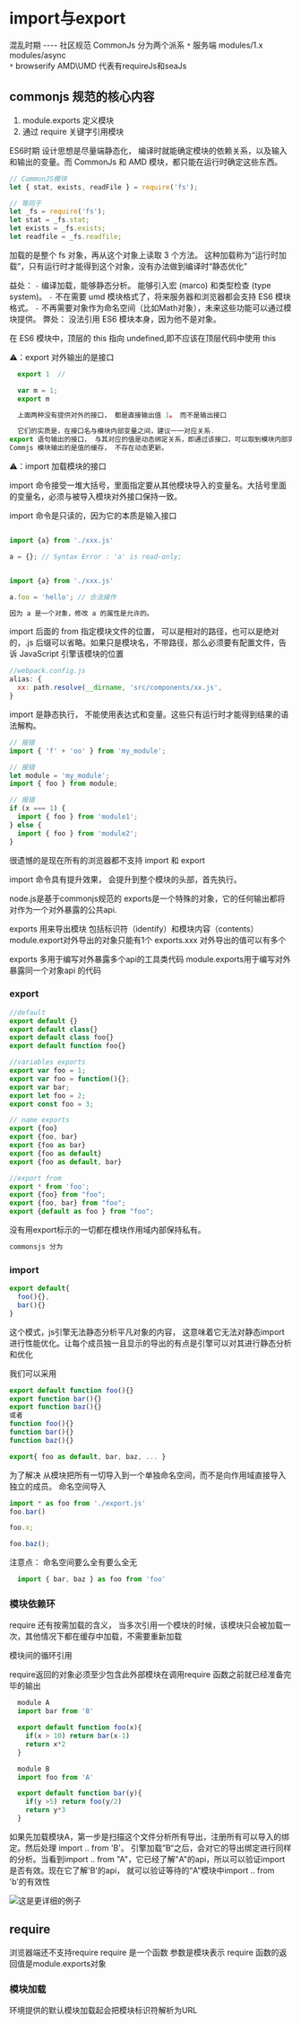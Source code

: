 # import与export

  混乱时期 ---- 社区规范
  CommonJs 分为两个派系
 `*` 服务端
  modules/1.x
     modules/async  
 `*` browserify
  AMD\UMD   代表有requireJs和seaJs

## commonjs 规范的核心内容

  1. module.exports 定义模块
  2. 通过 require 关键字引用模块


  ES6时期
  设计思想是尽量端静态化， 编译时就能确定模块的依赖关系，以及输入和输出的变量。而 CommonJs 和 AMD 模块，都只能在运行时确定这些东西。

  ```js
  // CommonJS模块
  let { stat, exists, readFile } = require('fs');

  // 等同于
  let _fs = require('fs');
  let stat = _fs.stat;
  let exists = _fs.exists;
  let readfile = _fs.readfile;

  ```
  加载的是整个 fs 对象，再从这个对象上读取 3 个方法。 这种加载称为“运行时加载”，只有运行时才能得到这个对象，没有办法做到编译时“静态优化”


益处：
 `-` 编译加载，能够静态分析。 能够引入宏 (marco) 和类型检查 (type system)。
 `-` 不在需要 umd 模块格式了，将来服务器和浏览器都会支持 ES6 模块格式。
 `-` 不再需要对象作为命名空间（比如Math对象），未来这些功能可以通过模块提供。
弊处：
  没法引用 ES6 模块本身，因为他不是对象。


在 ES6 模块中，顶层的 this 指向 undefined,即不应该在顶层代码中使用 this

⚠️：export 对外输出的是接口

```js
  export 1  //

  var m = 1;
  export m

  上面两种没有提供对外的接口， 都是直接输出值 1。 而不是输出接口

  它们的实质是，在接口名与模块内部变量之间，建议一一对应关系.
export 语句输出的接口， 与其对应的值是动态绑定关系，即通过该接口，可以取到模块内部实时的值。
Commjs 模块输出的是值的缓存， 不存在动态更新。

```

⚠️：import 加载模块的接口

  import 命令接受一堆大括号，里面指定要从其他模块导入的变量名。大括号里面的变量名，必须与被导入模块对外接口保持一致。

  import 命令是只读的，因为它的本质是输入接口

```js

import {a} from './xxx.js'

a = {}; // Syntax Error : 'a' is read-only;


import {a} from './xxx.js'

a.foo = 'hello'; // 合法操作

因为 a 是一个对象，修改 a 的属性是允许的。

```

import 后面的 from 指定模块文件的位置， 可以是相对的路径，也可以是绝对的，.js 后缀可以省略。如果只是模块名，不带路径，那么必须要有配置文件，告诉 JavaScript 引擎该模块的位置

```js
//webpack.config.js
alias: {
  xx: path.resolve(__dirname, 'src/components/xx.js',
}

```

import 是静态执行， 不能使用表达式和变量。这些只有运行时才能得到结果的语法解构。

```js
// 报错
import { 'f' + 'oo' } from 'my_module';

// 报错
let module = 'my_module';
import { foo } from module;

// 报错
if (x === 1) {
  import { foo } from 'module1';
} else {
  import { foo } from 'module2';
}


```

很遗憾的是现在所有的浏览器都不支持 import 和 export

import 命令具有提升效果， 会提升到整个模块的头部，首先执行。


  node.js是基于commonjs规范的
  exports是一个特殊的对象，它的任何输出都将对作为一个对外暴露的公共api.

  exports 用来导出模块 包括标识符（identify）和模块内容（contents）
  module.export对外导出的对象只能有1个
  exports.xxx 对外导出的值可以有多个


  exports 多用于编写对外暴露多个api的工具类代码
  module.exports用于编写对外暴露同一个对象api 的代码


### export

```js
//default
export default {}
export default class{}
export default class foo{}
export default function foo{}
```

```js
//variables exports
export var foo = 1;
export var foo = function(){};
export var bar;
export let foo = 2;
export const foo = 3;

```

```js
// name exports
export {foo}
export {foo, bar}
export {foo as bar}
export {foo as default}
export {foo as default, bar}

```

```js
//export from
export * from 'foo';
export {foo} from "foo";
export {foo, bar} from "foo";
export {default as foo } from "foo";

```

没有用export标示的一切都在模块作用域内部保持私有。


```js
commonsjs 分为


```

### import

```js
export default{
  foo(){},
  bar(){}
}
```

这个模式，js引擎无法静态分析平凡对象的内容， 这意味着它无法对静态import 进行性能优化。让每个成员独一且显示的导出的有点是引擎可以对其进行静态分析和优化

我们可以采用
```js
export default function foo(){}
export function bar(){}
export function baz(){}
或者
function foo(){}
function bar(){}
function baz(){}

export{ foo as default, bar, baz, ... }
```

  为了解决
  从模块把所有一切导入到一个单独命名空间，而不是向作用域直接导入独立的成员。 命名空间导入

```js
import * as foo from './export.js'
foo.bar()

foo.x;

foo.baz();

```
注意点： 命名空间要么全有要么全无

```js
  import { bar, baz } as foo from 'foo'

```

### 模块依赖环



  require 还有按需加载的含义， 当多次引用一个模块的时候，该模块只会被加载一次，其他情况下都在缓存中加载，不需要重新加载


  模块间的循环引用

  require返回的对象必须至少包含此外部模块在调用require
  函数之前就已经准备完毕的输出

```js
  module A
  import bar from 'B'

  export default function foo(x){
    if(x > 10) return bar(x-1)
    return x*2
  }

  module B
  import foo from 'A'

  export default function bar(y){
    if(y >5) return foo(y/2)
    return y*3
  }

```
  如果先加载模块A，第一步是扫描这个文件分析所有导出，注册所有可以导入的绑定。然后处理 import .. from 'B'。
  引擎加载”B“之后，会对它的导出绑定进行同样的分析。当看到import .. from "A"，它已经了解"A"的api，所以可以验证import是否有效。现在它了解'B'的api， 就可以验证等待的“A”模块中import .. from 'b'的有效性

![这是更详细的例子](http://pvt7l4h05.bkt.clouddn.com/2019-08-12-modulelLoading.png)


## require

  浏览器端还不支持require
  require  是一个函数  参数是模块表示
  require 函数的返回值是module.exports对象


### 模块加载

环境提供的默认模块加载起会把模块标识符解析为URL